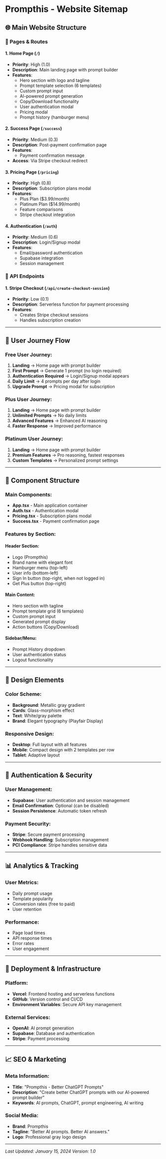 # Prompthis - Website Sitemap

## 🌐 Main Website Structure

### 📄 **Pages & Routes**

#### 1. **Home Page** (`/`)
- **Priority**: High (1.0)
- **Description**: Main landing page with prompt builder
- **Features**:
  - Hero section with logo and tagline
  - Prompt template selection (6 templates)
  - Custom prompt input
  - AI-powered prompt generation
  - Copy/Download functionality
  - User authentication modal
  - Pricing modal
  - Prompt history (hamburger menu)

#### 2. **Success Page** (`/success`)
- **Priority**: Medium (0.3)
- **Description**: Post-payment confirmation page
- **Features**:
  - Payment confirmation message
- **Access**: Via Stripe checkout redirect

#### 3. **Pricing Page** (`/pricing`)
- **Priority**: High (0.8)
- **Description**: Subscription plans modal
- **Features**:
  - Plus Plan ($3.99/month)
  - Platinum Plan ($14.99/month)
  - Feature comparisons
  - Stripe checkout integration

#### 4. **Authentication** (`/auth`)
- **Priority**: Medium (0.6)
- **Description**: Login/Signup modal
- **Features**:
  - Email/password authentication
  - Supabase integration
  - Session management

### 🔧 **API Endpoints**

#### 1. **Stripe Checkout** (`/api/create-checkout-session`)
- **Priority**: Low (0.1)
- **Description**: Serverless function for payment processing
- **Features**:
  - Creates Stripe checkout sessions
  - Handles subscription creation

---

## 🎯 **User Journey Flow**

### **Free User Journey:**
1. **Landing** → Home page with prompt builder
2. **First Prompt** → Generate 1 prompt (no login required)
3. **Authentication Required** → Login/Signup modal appears
4. **Daily Limit** → 4 prompts per day after login
5. **Upgrade Prompt** → Pricing modal for subscription

### **Plus User Journey:**
1. **Landing** → Home page with prompt builder
2. **Unlimited Prompts** → No daily limits
3. **Advanced Features** → Enhanced AI reasoning
4. **Faster Response** → Improved performance

### **Platinum User Journey:**
1. **Landing** → Home page with prompt builder
2. **Premium Features** → Pro reasoning, fastest responses
3. **Custom Templates** → Personalized prompt settings

---

## 📱 **Component Structure**

### **Main Components:**
- **App.tsx** - Main application container
- **Auth.tsx** - Authentication modal
- **Pricing.tsx** - Subscription plans modal
- **Success.tsx** - Payment confirmation page

### **Features by Section:**

#### **Header Section:**
- Logo (Prompthis)
- Brand name with elegant font
- Hamburger menu (top-left)
- User info (bottom-left)
- Sign In button (top-right, when not logged in)
- Get Plus button (top-right)

#### **Main Content:**
- Hero section with tagline
- Prompt template grid (6 templates)
- Custom prompt input
- Generated prompt display
- Action buttons (Copy/Download)

#### **Sidebar/Menu:**
- Prompt History dropdown
- User authentication status
- Logout functionality

---

## 🎨 **Design Elements**

### **Color Scheme:**
- **Background**: Metallic gray gradient
- **Cards**: Glass-morphism effect
- **Text**: White/gray palette
- **Brand**: Elegant typography (Playfair Display)

### **Responsive Design:**
- **Desktop**: Full layout with all features
- **Mobile**: Compact design with 2 templates per row
- **Tablet**: Adaptive layout

---

## 🔐 **Authentication & Security**

### **User Management:**
- **Supabase**: User authentication and session management
- **Email Confirmation**: Optional (can be disabled)
- **Session Persistence**: Automatic token refresh

### **Payment Security:**
- **Stripe**: Secure payment processing
- **Webhook Handling**: Subscription management
- **PCI Compliance**: Stripe handles sensitive data

---

## 📊 **Analytics & Tracking**

### **User Metrics:**
- Daily prompt usage
- Template popularity
- Conversion rates (free to paid)
- User retention

### **Performance:**
- Page load times
- API response times
- Error rates
- User engagement

---

## 🚀 **Deployment & Infrastructure**

### **Platform:**
- **Vercel**: Frontend hosting and serverless functions
- **GitHub**: Version control and CI/CD
- **Environment Variables**: Secure API key management

### **External Services:**
- **OpenAI**: AI prompt generation
- **Supabase**: Database and authentication
- **Stripe**: Payment processing

---

## 📈 **SEO & Marketing**

### **Meta Information:**
- **Title**: "Prompthis - Better ChatGPT Prompts"
- **Description**: "Create better ChatGPT prompts with our AI-powered prompt builder"
- **Keywords**: AI prompts, ChatGPT, prompt engineering, AI writing

### **Social Media:**
- **Brand**: Prompthis
- **Tagline**: "Better AI prompts. Better AI answers."
- **Logo**: Professional gray logo design

---

*Last Updated: January 15, 2024*
*Version: 1.0* 